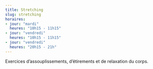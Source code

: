 ```yaml
---
title: Stretching
slug: stretching
horaires:
- jour: "mardi"
  heures: "10h15 - 11h15"
- jour: "vendredi"
  heures: "10h15 - 11h15"
- jour: "vendredi"
  heures: "20h15 - 21h"
---
```

Exercices d’assouplissements, d’étirements et de relaxation du corps.

